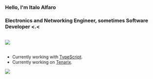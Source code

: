 <h3 align="left">Hello, I'm Italo Alfaro</h3>
<h3 align="left">Electronics and Networking Engineer, sometimes Software Developer <.<</h3>

<br/>
<div align= "left">
    <img src="https://my-code-stats.herokuapp.com/langs/5.0"/>
</div>
<br/>

- Currently working with [TypeScript](https://www.typescriptlang.org).
- Currently working on [Tenarix](https://github.com/tenarixorg/tenarix).

![](https://hit.yhype.me/github/profile?user_id=59491697)
